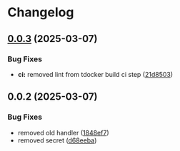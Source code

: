 # Changelog

## [0.0.3](https://github.com/MohammadBnei/ddg-search/compare/0.0.2...0.0.3) (2025-03-07)


### Bug Fixes

* **ci:** removed lint from tdocker build ci step ([21d8503](https://github.com/MohammadBnei/ddg-search/commit/21d85032c57c91c326aaf0b085a00a783773c07a))

## 0.0.2 (2025-03-07)


### Bug Fixes

* removed old handler ([1848ef7](https://github.com/MohammadBnei/ddg-search/commit/1848ef784c9017925a127b74e0f5f920e7d0eb63))
* removed secret ([d68eeba](https://github.com/MohammadBnei/ddg-search/commit/d68eeba9749bbf0045f44e0aeb9286e4d07a0143))
